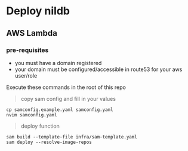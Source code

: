 # Deploy nildb

## AWS Lambda

### pre-requisites
* you must have a domain registered
* your domain must be configured/accessible in route53 for your aws user/role

Execute these commands in the root of this repo

> copy sam config and fill in your values
```shell
cp samconfig.example.yaml samconfig.yaml
nvim samconfig.yaml
```

> deploy function
```shell
sam build --template-file infra/sam-template.yaml
sam deploy --resolve-image-repos
```
